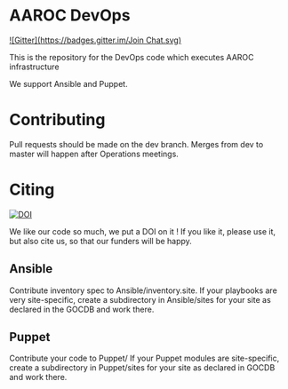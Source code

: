 # AAROC DevOps
[![Gitter](https://badges.gitter.im/Join Chat.svg)](https://gitter.im/AAROC/DevOps?utm_source=badge&utm_medium=badge&utm_campaign=pr-badge&utm_content=badge)

This is the repository for the DevOps code which executes AAROC infrastructure

We support Ansible and Puppet.

# Contributing

Pull requests should be made on the dev branch. Merges from dev to master will happen after Operations meetings.

# Citing
[![DOI](https://zenodo.org/badge/1514/AAROC/DevOps.png)](http://dx.doi.org/10.5281/zenodo.11914)

We like our code so much, we put a DOI on it ! If you like it, please use it, but also cite us, so that our funders will be happy. 


## Ansible
Contribute inventory spec to Ansible/inventory.site. If your playbooks are very site-specific, create a subdirectory in Ansible/sites for your site as declared in the GOCDB and work there.

## Puppet
Contribute your code to Puppet/ If your Puppet modules are site-specific, create a subdirectory in Puppet/sites for your site as declared in GOCDB and work there.


